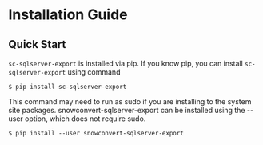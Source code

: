 # Installation Guide

## Quick Start

`sc-sqlserver-export` is installed via pip.  If you know pip, you can install `sc-sqlserver-export` using command

```shell
$ pip install sc-sqlserver-export
```

This command may need to run as sudo if you are installing to the system site packages. snowconvert-sqlserver-export can be 
installed using the --user option, which does not require sudo.

```shell
$ pip install --user snowconvert-sqlserver-export
```
